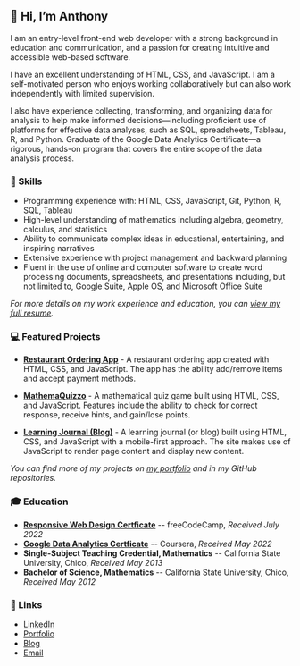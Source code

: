 ## 👋 Hi, I’m Anthony 
I am an entry-level front-end web developer with a strong background in education and communication, and a passion for creating intuitive and accessible web-based software. 

I have an excellent understanding of HTML, CSS, and JavaScript. I am a self-motivated person who enjoys working collaboratively but can also work independently with limited supervision.

I also have experience collecting, transforming, and organizing data for analysis to help make informed decisions—including proficient use of platforms for effective data analyses, such as SQL, spreadsheets, Tableau, R, and Python. Graduate of the Google Data Analytics Certificate—a rigorous, hands-on program that covers the entire scope of the data analysis process.

### 🧰 Skills

- Programming experience with: HTML, CSS, JavaScript, Git, Python, R, SQL, Tableau
- High-level understanding of mathematics including algebra, geometry, calculus, and statistics
- Ability to communicate complex ideas in educational, entertaining, and inspiring narratives
- Extensive experience with project management and backward planning
- Fluent in the use of online and computer software to create word processing documents, spreadsheets, and presentations including, but not limited to, Google Suite, Apple OS, and Microsoft Office Suite

*For more details on my work experience and education, you can [view my full resume](https://github.com/ananfito/ananfito.github.io/blob/main/01_Anthony-Nanfito_CV.pdf).*

### 💻 Featured Projects

- **[Restaurant Ordering App](https://github.com/ananfito/restaurant-ordering-app)** - A restaurant ordering app created with HTML, CSS, and JavaScript. The app has the ability add/remove items and accept payment methods. 

- **[MathemaQuizzo](https://github.com/ananfito/mathemaquizzo)** - A mathematical quiz game built using HTML, CSS, and JavaScript. Features include the ability to check for correct response, receive hints, and gain/lose points. 

- **[Learning Journal (Blog)](https://github.com/ananfito/learning-journal)** - A learning journal (or blog) built using HTML, CSS, and JavaScript with a mobile-first approach. The site makes use of JavaScript to render page content and display new content. 

*You can find more of my projects on [my portfolio](https://ananfit.github.io/) and in my GitHub repositories.*

### 🎓 Education

- **[Responsive Web Design Certficate](https://www.freecodecamp.org/certification/ananfito/responsive-web-design)** -- freeCodeCamp, *Received July 2022*
- **[Google Data Analytics Certficate](https://www.credly.com/badges/dafff9fa-de9f-497f-bd7f-d98c46a24e73/public_url)** -- Coursera, *Received May 2022*
- **Single-Subject Teaching Credential, Mathematics** -- California State University, Chico, *Received May 2013*
- **Bachelor of Science, Mathematics** -- California State University, Chico, *Received May 2012*

### 🔗 Links
- [LinkedIn](https://linkedin.com/in/anthonynanfito)
- [Portfolio](https://ananfito.github.io)
- [Blog](https://ananfito.hashnode.dev)
- [Email](https://anthonynanfito.com/contact)
